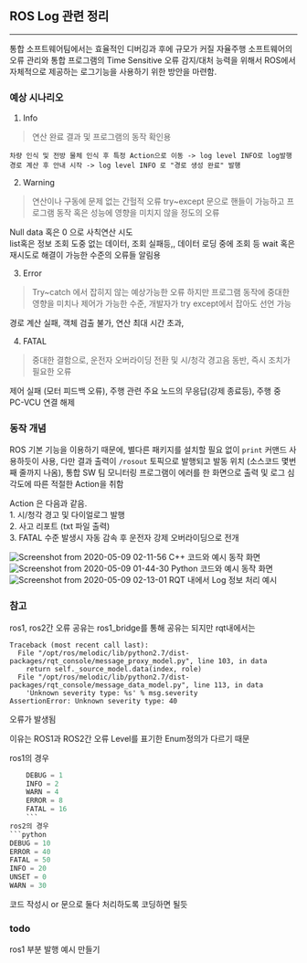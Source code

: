 ## ROS Log 관련 정리
---
통합 소프트웨어팀에서는 효율적인 디버깅과 후에 규모가 커질 자율주행 소프트웨어의 오류 관리와 통합 프로그램의 Time Sensitive 오류 감지/대처 능력을 위해서
ROS에서 자체적으로 제공하는 로그기능을 사용하기 위한 방안을 마련함.

### 예상 시나리오 
  
  1. Info   
> 연산 완료 결과 및 프로그램의 동작 확인용

    차량 인식 및 전방 물체 인식 후 특정 Action으로 이동 -> log level INFO로 log발행   
    경로 계산 후 안내 시작 -> log level INFO 로 "경로 생성 완료" 발행
    
  2. Warning   
> 연산이나 구동에 문제 없는 간헐적 오류 try~except 문으로 핸들이 가능하고 프로그램 동작 혹은 성능에 영향을 미치지 않을 정도의 오류      

  Null data 혹은 0 으로 사칙연산 시도   
  list혹은 정보 조회 도중 없는 데이터, 조회 실패등,, 데이터 로딩 중에 조회 등 wait 혹은 재시도로 해결이 가능한 수준의 오류들 알림용
  
  3. Error
> Try~catch 에서 잡히지 않는 예상가능한 오류 하지만 프로그램 동작에 중대한 영향을 미치나 제어가 가능한 수준, 개발자가 try except에서 잡아도 선언 가능

  경로 계산 실패, 객체 검출 불가, 연산 최대 시간 초과, 
  
  4. FATAL
> 중대한 결함으로, 운전자 오버라이딩 전환 및 시/청각 경고음 동반, 즉시 조치가 필요한 오류   

  제어 실패 (모터 피드백 오류), 주행 관련 주요 노드의 무응답(강제 종료등), 주행 중 PC-VCU 연결 해제
  
  
  
  ### 동작 개념
  ROS 기본 기능을 이용하기 때문에, 별다른 패키지를 설치할 필요 없이 `print` 커맨드 사용하듯이 사용, 다만 결과 출력이 `/rosout` 토픽으로 발행되고
  발동 위치 (소스코드 몇번 째 줄까지 나옴), 통합 SW 팀 모니터링 프로그램이 에러를 한 화면으로 출력 및 로그 심각도에 따른 적절한 Action을 취함
  
  Action 은 다음과 같음.   
      1. 시/청각 경고 및 다이얼로그 발행   
      2. 사고 리포트 (txt 파일 출력)   
      3. FATAL 수준 발생시 자동 감속 후 운전자 강제 오버라이딩으로 전개   
    
    


![Screenshot from 2020-05-09 02-11-56](https://user-images.githubusercontent.com/25432456/81433125-0650af00-919f-11ea-975c-80431b7f19d0.png)
C++ 코드와 예시 동작 화면
![Screenshot from 2020-05-09 01-44-30](https://user-images.githubusercontent.com/25432456/81433140-0cdf2680-919f-11ea-876c-db100771d717.png)
Python 코드와 예시 동작 화면
![Screenshot from 2020-05-09 02-13-01](https://user-images.githubusercontent.com/25432456/81433156-12d50780-919f-11ea-8e42-7417078aebd5.png)
RQT 내에서 Log 정보 처리 예시

### 참고

ros1, ros2간 오류 공유는 ros1_bridge를 통해 공유는 되지만 
rqt내에서는
```
Traceback (most recent call last):
  File "/opt/ros/melodic/lib/python2.7/dist-packages/rqt_console/message_proxy_model.py", line 103, in data
    return self._source_model.data(index, role)
  File "/opt/ros/melodic/lib/python2.7/dist-packages/rqt_console/message_data_model.py", line 113, in data
    'Unknown severity type: %s' % msg.severity
AssertionError: Unknown severity type: 40
```
오류가 발생됨

이유는 ROS1과 ROS2간 오류 Level를 표기한 Enum정의가 다르기 때문

ros1의 경우
```python
    DEBUG = 1
    INFO = 2
    WARN = 4
    ERROR = 8
    FATAL = 16
    ```
ros2의 경우
```python
DEBUG = 10
ERROR = 40
FATAL = 50
INFO = 20
UNSET = 0
WARN = 30
```
코드 작성시 or 문으로 둘다 처리하도록 코딩하면 될듯

### todo 
ros1 부분 발행 예시 만들기

